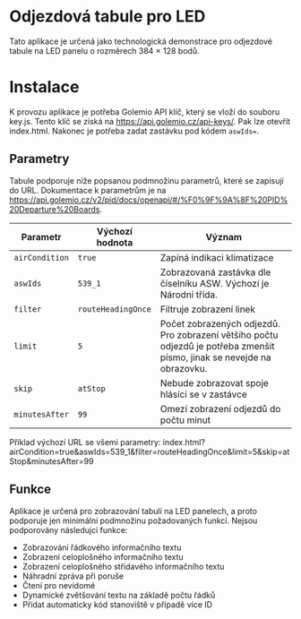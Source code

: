 # Odjezdová tabule pro LED

Tato aplikace je určená jako technologická demonstrace pro odjezdové tabule na LED panelu o rozměrech 384 × 128 bodů.

# Instalace
K provozu aplikace je potřeba Golemio API klíč, který se vloží do souboru key.js. Tento klíč se získá na https://api.golemio.cz/api-keys/. Pak lze otevřít index.html. Nakonec je potřeba zadat zastávku pod kódem `aswIds=`.

## Parametry
Tabule podporuje níže popsanou podmnožinu parametrů, které se zapisují do URL. Dokumentace k parametrům je na https://api.golemio.cz/v2/pid/docs/openapi/#/%F0%9F%9A%8F%20PID%20Departure%20Boards.

| Parametr     | Výchozí hodnota  | Význam                                                                                                                  |
|--------------|------------------|-------------------------------------------------------------------------------------------------------------------------|
|`airCondition`|`true`            | Zapíná indikaci klimatizace                                                                                             |
|`aswIds`      |`539_1`           | Zobrazovaná zastávka dle číselníku ASW. Výchozí je Národní třída.                                                       |
|`filter`      |`routeHeadingOnce`| Filtruje zobrazení linek                                                                                                |
|`limit`       |`5`               | Počet zobrazených odjezdů. Pro zobrazení většího počtu odjezdů je potřeba zmenšit písmo, jinak se nevejde na obrazovku. |
|`skip`        |`atStop`          | Nebude zobrazovat spoje hlásící se v zastávce                                                                           |
|`minutesAfter`|`99`              | Omezí zobrazení odjezdů do počtu minut                                                                                  |

Příklad výchozí URL se všemi parametry: index.html?airCondition=true&aswIds=539_1&filter=routeHeadingOnce&limit=5&skip=atStop&minutesAfter=99

## Funkce
Aplikace je určená pro zobrazování tabulí na LED panelech, a proto podporuje jen minimální podmnožinu požadovaných funkcí. Nejsou podporovány následujcí funkce:
* Zobrazování řádkového informačního textu
* Zobrazení celoplošného informačního textu
* Zobrazení celoplošného střídavého informačního textu
* Náhradní zpráva při poruše
* Čtení pro nevidomé
* Dynamické zvětšování textu na základě počtu řádků
* Přidat automaticky kód stanoviště v případě více ID
